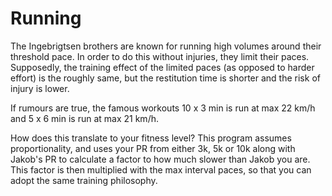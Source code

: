 # Running

The Ingebrigtsen brothers are known for running high volumes around their threshold pace. In order to do this without injuries, they limit their paces. Supposedly, the training effect of the limited paces (as opposed to harder effort) is the roughly same, but the restitution time is shorter and the risk of injury is lower.

If rumours are true, the famous workouts 10 x 3 min is run at max 22 km/h and 5 x 6 min is run at max 21 km/h.

How does this translate to your fitness level? This program assumes proportionality, and uses your PR from either 3k, 5k or 10k along with Jakob's PR to calculate a factor to how much slower than Jakob you are. This factor is then multiplied with the max interval paces, so that you can adopt the same training philosophy.